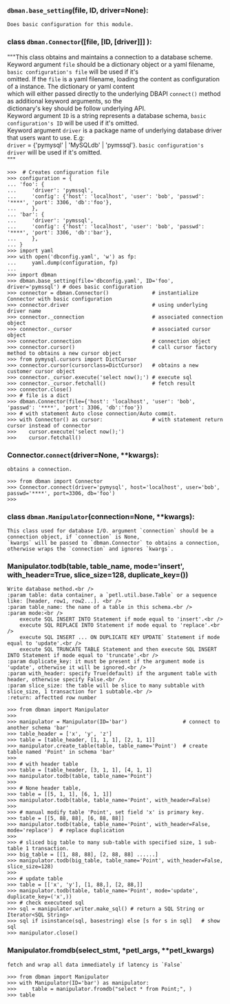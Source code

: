 


### ``dbman.base_setting``(file, ID, driver=None):
	Does basic configuration for this module. 
    

### class ``dbman.Connector``([file, [ID, [driver]]] ):
"""This class obtains and maintains a connection to a database scheme.<br />
Keyword argument `file` should be a dictionary object or a yaml filename, `basic configuration's file` will be used if it's<br />
omitted. If the `file` is a yaml filename, loading the content as configuration of a instance. The dictionary or yaml content<br />
which will either passed directly to the underlying DBAPI ``connect()`` method as additional keyword arguments, so the<br />
dictionary's key should be follow underlying API.<br />
Keyword argument `ID` is a string represents a database schema, `basic configuration's ID` will be used if it's omitted.<br />
Keyword argument `driver` is a package name of underlying database driver that users want to use. E.g:<br />
`driver` = {'pymysql' | 'MySQLdb' | 'pymssql'}. `basic configuration's driver` will be used if it's omitted.<br />
"""
	
```
>>>  # Creates configuration file
>>> configuration = {
... 'foo': {
...     'driver': 'pymssql',
...     'config': {'host': 'localhost', 'user': 'bob', 'passwd': '****', 'port': 3306, 'db':'foo'},
...     },
... 'bar': {
...     'driver': 'pymssql',
...     'config': {'host': 'localhost', 'user': 'bob', 'passwd': '****', 'port': 3306, 'db':'bar'},
...     },
... }
>>> import yaml
>>> with open('dbconfig.yaml', 'w') as fp:
...     yaml.dump(configuration, fp)
...
>>> import dbman
>>> dbman.base_setting(file='dbconfig.yaml', ID='foo', driver='pymssql') # does basic configuration
>>> connector = dbman.Connector()              # instantialize Connector with basic configuration
>>> connector.driver                           # using underlying driver name
>>> connector._connection                      # associated connection object
>>> connector._cursor                          # associated cursor object
>>> connector.connection                       # connection object
>>> connector.cursor()                         # call cursor factory method to obtains a new cursor object
>>> from pymysql.cursors import DictCursor
>>> connector.cursor(cursorclass=DictCursor)   # obtains a new customer cursor object
>>> connector._cursor.execute('select now();') # execute sql
>>> connector._cursor.fetchall()               # fetch result
>>> connector.close()
>>> # file is a dict
>>> dbman.Connector(file={'host': 'localhost', 'user': 'bob', 'passwd': '****', 'port': 3306, 'db':'foo'}) 
>>> # with statement Auto close connection/Auto commit. 
>>> with Connector() as cursor:                # with statement return cursor instead of connector
>>>    cursor.execute('select now();')
>>>	   cursor.fetchall()
```
### Connector.``connect``(driver=None, **kwargs):
	obtains a connection.
```
>>> from dbman import Connector
>>> Connector.connect(driver='pymysql', host='localhost', user='bob', passwd='****', port=3306, db='foo') 
>>> 
```

### class ``dbman.Manipulator``(connection=None, **kwargs):
	This class used for database I/O. argument `connection` should be a connection object, if `connection` is None, 
	`kwargs` will be passed to `dbman.Connector` to obtains a connection, otherwise wraps the `connection` and ignores `kwargs`.

### Manipulator.todb(table, table_name, mode='insert', with_header=True, slice_size=128, duplicate_key=())
	Write database method.<br />
	:param table: data container, a `petl.util.base.Table` or a sequence like: [header, row1, row2...]. <br />
	:param table_name: the name of a table in this schema.<br />
	:param mode:<br />
	    execute SQL INSERT INTO Statement if mode equal to 'insert'.<br />
	    execute SQL REPLACE INTO Statement if mode equal to 'replace'.<br />
	    execute SQL INSERT ... ON DUPLICATE KEY UPDATE` Statement if mode equal to 'update'.<br />
	    execute SQL TRUNCATE TABLE Statement and then execute SQL INSERT INTO Statement if mode equal to 'truncate'.<br />
	:param duplicate_key: it must be present if the argument mode is 'update', otherwise it will be ignored.<br />
	:param with_header: specify True(default) if the argument table with header, otherwise specify False.<br />
	:param slice_size: the table will be slice to many subtable with slice_size, 1 transaction for 1 subtable.<br />
	:return: affectted row number
```
>>> from dbman import Manipulator
>>> 
>>> manipulator = Manipulator(ID='bar')                  # connect to another schema 'bar'
>>> table_header = ['x', 'y', 'z']
>>> table = [table_header, [1, 1, 1], [2, 1, 1]]
>>> manipulator.create_table(table, table_name='Point')  # create table named 'Point' in schema 'bar'
>>>
>>> # with header table
>>> table = [table_header, [3, 1, 1], [4, 1, 1]
>>> manipulator.todb(table, table_name='Point')
>>>
>>> # None header table,
>>> table = [[5, 1, 1], [6, 1, 1]]
>>> manipulator.todb(table, table_name='Point', with_header=False)
>>>
>>> # manual modify table 'Point', set field 'x' is primary key.
>>> table = [[5, 88, 88], [6, 88, 88]]
>>> manipulator.todb(table, table_name='Point', with_header=False, mode='replace')  # replace duplication
>>>
>>> # sliced big table to many sub-table with specified size, 1 sub-table 1 transaction.
>>> big_table = [[1, 88, 88], [2, 88, 88] ......]
>>> manipulator.todb(big_table, table_name='Point', with_header=False, slice_size=128)
>>>
>>> # update table
>>> table = [['x', 'y'], [1, 88,], [2, 88,]]
>>> manipulator.todb(table, table_name='Point', mode='update', duplicate_key=('x',))
>>> # check executeed sql
>>> sql = manipulator.writer.make_sql() # return a SQL String or Iterator<SQL String>
>>> sql if isinstance(sql, basestring) else [s for s in sql]   # show sql
>>> manipulator.close()
```
	
### Manipulator.fromdb(select_stmt, *petl_args, **petl_kwargs)
	fetch and wrap all data immediately if latency is `False`
```
>>> from dbman import Manipulator 
>>> with Manipulator(ID='bar') as manipulator:
>>>     table = manipulator.fromdb("select * from Point;", )
>>> table
```
    
